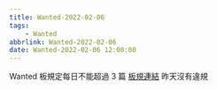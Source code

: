 ```yaml
---
title: Wanted-2022-02-06
tags:
    - Wanted
abbrlink: Wanted-2022-02-06
date: Wanted-2022-02-06 12:00:00
---
```

Wanted 板規定每日不能超過 3 篇 [板規連結](https://www.ptt.cc/bbs/Wanted/M.1608829773.A.D3B.html)
昨天沒有違規
